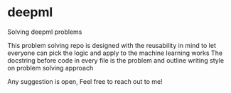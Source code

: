 # deepml
Solving deepml problems

This problem solving repo is designed with the reusability in mind to let everyone can pick the logic and apply to the machine learning works 
The docstring before code in every file is the problem and outline writing style on problem solving approach


Any suggestion is open,
Feel free to reach out to me!
